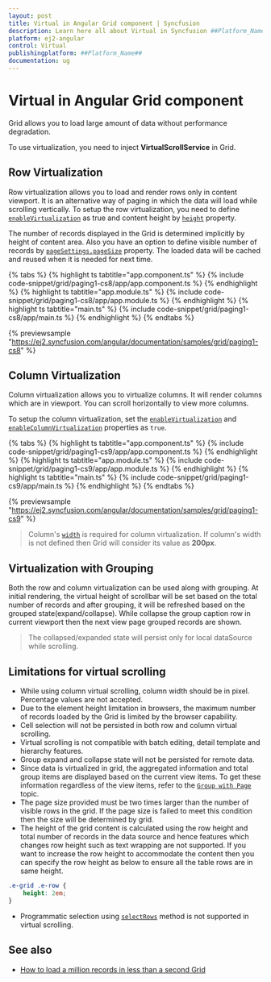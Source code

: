 ```yaml
---
layout: post
title: Virtual in Angular Grid component | Syncfusion
description: Learn here all about Virtual in Syncfusion ##Platform_Name## Grid component of Syncfusion Essential JS 2 and more.
platform: ej2-angular
control: Virtual 
publishingplatform: ##Platform_Name##
documentation: ug
---
```


# Virtual in Angular Grid component

Grid allows you to load large amount of data without performance degradation.

To use virtualization, you need to inject **VirtualScrollService** in Grid.

## Row Virtualization

Row virtualization allows you to load and render rows only in content viewport. It is an alternative way of
paging in which the data will load while scrolling vertically.
To setup the row virtualization, you need to define
[`enableVirtualization`](https://ej2.syncfusion.com/angular/documentation/api/grid/#enablevirtualization) as true and
content height by [`height`](https://ej2.syncfusion.com/angular/documentation/api/grid/#height) property.

The number of records displayed in the Grid is determined implicitly by height of content area. Also you have an option to define visible
number of records by
[`pageSettings.pageSize`](https://ej2.syncfusion.com/angular/documentation/api/grid/pageSettingsModel/#pagesize) property.
The loaded data will be cached and reused when it is needed for next time.

{% tabs %}
{% highlight ts tabtitle="app.component.ts" %}
{% include code-snippet/grid/paging1-cs8/app/app.component.ts %}
{% endhighlight %}
{% highlight ts tabtitle="app.module.ts" %}
{% include code-snippet/grid/paging1-cs8/app/app.module.ts %}
{% endhighlight %}
{% highlight ts tabtitle="main.ts" %}
{% include code-snippet/grid/paging1-cs8/app/main.ts %}
{% endhighlight %}
{% endtabs %}
  
{% previewsample "https://ej2.syncfusion.com/angular/documentation/samples/grid/paging1-cs8" %}

## Column Virtualization

Column virtualization allows you to virtualize columns. It will render columns which are in viewport.
You can scroll horizontally to view more columns.

To setup the column virtualization, set the
[`enableVirtualization`](https://ej2.syncfusion.com/angular/documentation/api/grid/#enablevirtualization) and
[`enableColumnVirtualization`](https://ej2.syncfusion.com/angular/documentation/api/grid/#enablecolumnvirtualization) properties as `true`.

{% tabs %}
{% highlight ts tabtitle="app.component.ts" %}
{% include code-snippet/grid/paging1-cs9/app/app.component.ts %}
{% endhighlight %}
{% highlight ts tabtitle="app.module.ts" %}
{% include code-snippet/grid/paging1-cs9/app/app.module.ts %}
{% endhighlight %}
{% highlight ts tabtitle="main.ts" %}
{% include code-snippet/grid/paging1-cs9/app/main.ts %}
{% endhighlight %}
{% endtabs %}
  
{% previewsample "https://ej2.syncfusion.com/angular/documentation/samples/grid/paging1-cs9" %}

> Column's [`width`](https://ej2.syncfusion.com/angular/documentation/api/grid/column/#width) is required for column virtualization.
If column's width is not defined then Grid will consider its value as **200px**.

## Virtualization with Grouping

Both the row and column virtualization can be used along with grouping. At initial rendering, the virtual height of scrollbar will be set based on the total number of records and after grouping, it will be refreshed based on the grouped state(expand/collapse). While collapse the group caption row in current viewport then the next view page grouped records are shown.

> The collapsed/expanded state will persist only for local dataSource while scrolling.

## Limitations for virtual scrolling

* While using column virtual scrolling, column width should be in pixel. Percentage values are not accepted.
* Due to the element height limitation in browsers, the maximum number of records loaded by the Grid is limited by the browser capability.
* Cell selection will not be persisted in both row and column virtual scrolling.
* Virtual scrolling is not compatible with batch editing, detail template and hierarchy features.
* Group expand and collapse state will not be persisted for remote data.
* Since data is virtualized in grid, the aggregated information and total group items are displayed based on the current view items.
To get these information regardless of the view items, refer to the
[`Group with Page`](./grouping#group-with-paging) topic.
* The page size provided must be two times larger than the number of visible rows in the grid.
If the page size is failed to meet this condition then the size will be determined by grid.
* The height of the grid content is calculated using the row height and total number of records
in the data source and hence features which changes row height such as text wrapping are not supported.
If you want to increase the row height to accommodate the content then you can specify the
 row height as below to ensure all the table rows are in same height.

```css
.e-grid .e-row {
    height: 2em;
}
```

* Programmatic selection using [`selectRows`](https://ej2.syncfusion.com/angular/documentation/api/grid/#selectrows) method is not supported in virtual scrolling.

## See also

* [How to load a million records in less than a second Grid](https://www.syncfusion.com/blogs/post/how-to-load-a-million-records-in-less-than-a-second-in-syncfusion-angular-data-grid.aspx)